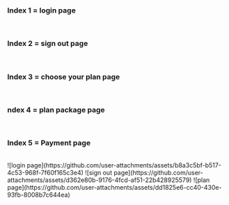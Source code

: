 <html> 
<h3>Index 1 = login page</h3> <br>
<h3>Index 2 = sign out page</h3><br>
<h3>Index 3 =  choose your plan page </h3><br>
<h3>ndex 4 = plan package page </h3><br>
<h3>Index 5 = Payment page </h3><br>
</html>
![login page](https://github.com/user-attachments/assets/b8a3c5bf-b517-4c53-968f-7f60f165c3e4)
![sign out page](https://github.com/user-attachments/assets/d362e80b-9176-4fcd-af51-22b428925579)
![plan page](https://github.com/user-attachments/assets/dd1825e6-cc40-430e-93fb-8008b7c644ea)
